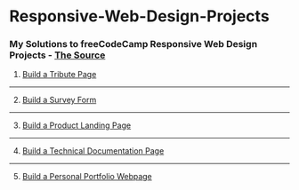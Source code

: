 # Responsive-Web-Design-Projects
### My Solutions to freeCodeCamp Responsive Web Design Projects - [The Source](https://www.freecodecamp.org/learn/responsive-web-design)

1. [Build a Tribute Page](https://codepen.io/michaelnaghavipour/full/rNjPRJG)

---

2. [Build a Survey Form](https://codepen.io/michaelnaghavipour/full/abJWERo)

---

3. [Build a Product Landing Page](https://codepen.io/michaelnaghavipour/full/wvJbWrM)

---
 
4. [Build a Technical Documentation Page](https://codepen.io/michaelnaghavipour/full/RwVRxvo)

---

5. [Build a Personal Portfolio Webpage]()
 
